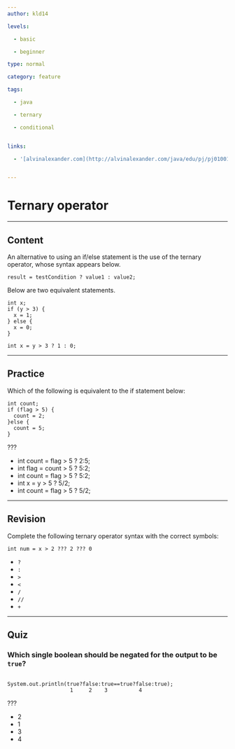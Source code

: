 ```yaml
---
author: kld14

levels:

  - basic

  - beginner

type: normal

category: feature

tags:

  - java

  - ternary

  - conditional


links:

  - '[alvinalexander.com](http://alvinalexander.com/java/edu/pj/pj010018){website}'


---
```


# Ternary operator

---
## Content

An alternative to using an if/else statement is the use of the ternary operator, whose syntax appears below.
```
result = testCondition ? value1 : value2;
```
Below are two equivalent statements.

```
int x;
if (y > 3) {
  x = 1;
} else {
  x = 0;
}
```
```
int x = y > 3 ? 1 : 0;
```

---
## Practice

Which of the following is equivalent to the if statement below:
```
int count;
if (flag > 5) {
  count = 2;
}else {
  count = 5;
}
```
???

* int count = flag > 5 ? 2:5;
* int flag = count > 5 ? 5:2;
* int count = flag > 5 ? 5:2;
* int x = y > 5 ? 5/2;
* int count = flag > 5 ? 5/2;

---
## Revision

Complete the following ternary operator syntax with the correct symbols:
```
int num = x > 2 ??? 2 ??? 0
```


* `?`
* `:`
* `>`
* `<`
* `/`
* `//`
* `+`

---
## Quiz
### Which single boolean should be negated for the output to be `true`?
```

System.out.println(true?false:true==true?false:true);
                    1     2    3          4
```

 ???

* 2
* 1
* 3
* 4


